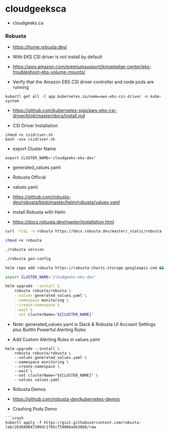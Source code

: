 # cloudgeeksca

- cloudgeeks.ca

### Robusta

- https://home.robusta.dev/

- With EKS CSI driver is not install by default
- https://aws.amazon.com/premiumsupport/knowledge-center/eks-troubleshoot-ebs-volume-mounts/

- Verify that the Amazon EBS CSI driver controller and node pods are running
```
kubectl get all -l app.kubernetes.io/name=aws-ebs-csi-driver -n kube-system
```

- https://github.com/kubernetes-sigs/aws-ebs-csi-driver/blob/master/docs/install.md

- CSI Driver Installation
```
chmod +x csidriver.sh
bash -uvx csidriver.sh
```


- export Cluster Name
```
export CLUSTER_NAME='cloudgeeks-eks-dev'
```

- generated_values.yaml

- Robusta Official

- values.yaml

- https://github.com/robusta-dev/robusta/blob/master/helm/robusta/values.yaml


- Install Robusta with Helm

- https://docs.robusta.dev/master/installation.html

```bash
curl -fsSL -o robusta https://docs.robusta.dev/master/_static/robusta

chmod +x robusta

./robusta version

./robusta gen-config

helm repo add robusta https://robusta-charts.storage.googleapis.com && helm repo update

export CLUSTER_NAME='cloudgeeks-eks-dev'

helm upgrade --install \
    robusta robusta/robusta \
    --values generated_values.yaml \
    --namespace monitoring \
    --create-namespace \
    --wait \
    --set clusterName="${CLUSTER_NAME}"
```

- Note: generated_values.yaml is Slack & Robusta UI Account Settings plus BuiltIn Powerful Alerting Rules

- Add Custom Alerting Rules in values.yaml
```
helm upgrade --install \
    robusta robusta/robusta \
    --values generated_values.yaml \
    --namespace monitoring \
    --create-namespace \
    --wait \
    --set clusterName="${CLUSTER_NAME}" \
    --values values.yaml
```
- Robusta Demos
- https://github.com/robusta-dev/kubernetes-demos

- Crashing Pods Demo
```
```crash
kubectl apply -f https://gist.githubusercontent.com/robusta-lab/283609047306dc1f05cf59806ade30b6/raw
```
